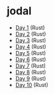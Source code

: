 # jodal

- [Day 1](aoc-rs/src/day01.rs) (Rust)
- [Day 2](aoc-rs/src/day02.rs) (Rust)
- [Day 3](aoc-rs/src/day03.rs) (Rust)
- [Day 4](aoc-rs/src/day04.rs) (Rust)
- [Day 5](aoc-rs/src/day05.rs) (Rust)
- [Day 6](aoc-rs/src/day06.rs) (Rust)
- [Day 7](aoc-rs/src/day07.rs) (Rust)
- [Day 8](aoc-rs/src/day08.rs) (Rust)
- [Day 9](aoc-rs/src/day09.rs) (Rust)
- [Day 10](aoc-rs/src/day10.rs) (Rust)
